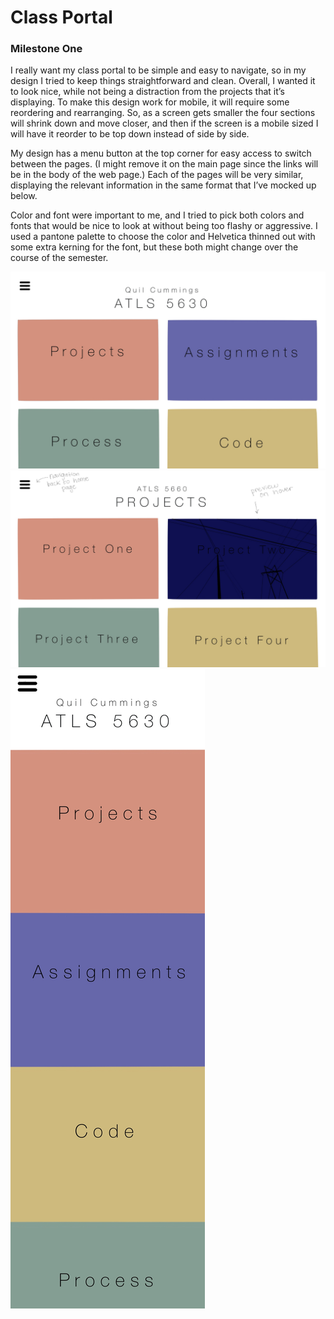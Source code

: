 # Class Portal

### Milestone One

I really want my class portal to be simple and easy to navigate, so in my design I tried to keep things straightforward and clean. Overall, I wanted it to look nice, while not being a distraction from the projects that it’s displaying. To make this design work for mobile, it will require some reordering and rearranging. So, as a screen gets smaller the four sections will shrink down and move closer, and then if the screen is a mobile sized I will have it reorder to be top down instead of side by side. 
 
My design has a menu button at the top corner for easy access to switch between the pages. (I might remove it on the main page since the links will be in the body of the web page.) Each of the pages will be very similar, displaying the relevant information in the same format that I’ve mocked up below. 

Color and font were important to me, and I tried to pick both colors and fonts that would be nice to look at without being too flashy or aggressive. I used a pantone palette to choose the color and Helvetica thinned out with some extra kerning for the font, but these both might change over the course of the semester. 

![My Image](classPortal.jpg)
![My Image](pageExample.jpg)
![My Image](mobileDisplay.jpg)
